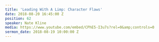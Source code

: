 ```yaml
---
title: 'Leading With A Limp: Character Flaws'
date: 2018-08-20 16:45:00 Z
position: 62
speaker: Nate Kline
media: https://www.youtube.com/embed/CPhE5-I3u7s?rel=0&amp;controls=0
sermon_date: 2018-08-19 10:00:00 Z
---
```


